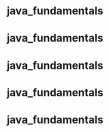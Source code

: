 # java_fundamentals
# java_fundamentals
# java_fundamentals
# java_fundamentals
# java_fundamentals
